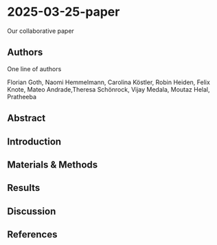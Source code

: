 # 2025-03-25-paper
Our collaborative paper

## Authors

One line of authors
 
Florian Goth, Naomi Hemmelmann, Carolina Köstler, Robin Heiden, Felix Knote, Mateo Andrade,Theresa Schönrock, Vijay Medala, Moutaz Helal, Pratheeba



## Abstract

## Introduction

## Materials & Methods

## Results

## Discussion

## References


